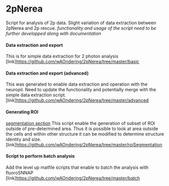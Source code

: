 # 2pNerea
Script for analysis of 2p data. Slight variation of data extraction between 2pNerea and 2p rescue.
_functionality and usage of the script need to be further developped along with documentation_

#### Data extraction and export
This is for simple data extraction for 2 photon analysis
[link]<https://github.com/wAOndering/2pNerea/tree/master/basic>

#### Data extraction and export (advanced) 
This was generated to enable data extraction and operation with the neuropil. Need to update the functionality and potentially merge with the simple data extraction script.
[link]<https://github.com/wAOndering/2pNerea/tree/master/advanced>

#### Generating ROI
[segmentation section]()
This script enable the generation of subset of ROI outside of pre-determined area. Thus it is possible to look at area outside the cells and within other structure it can be modified to determine structure identity and size.
[link]<https://github.com/wAOndering/2pNerea/tree/master/roiSegmentation>

#### Script to perform batch analysis
Add the level up matfile scripts that enable to batch the analysis with fluoroSNNAP
[link]<https://github.com/wAOndering/2pNerea/tree/master/batch>